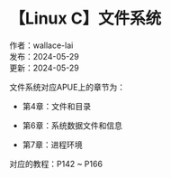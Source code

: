 # 【Linux C】文件系统

作者：wallace-lai <br>
发布：2024-05-29 <br>
更新：2024-05-29 <br>

文件系统对应APUE上的章节为：

- 第4章：文件和目录

- 第6章：系统数据文件和信息

- 第7章：进程环境

对应的教程：P142 ~ P166